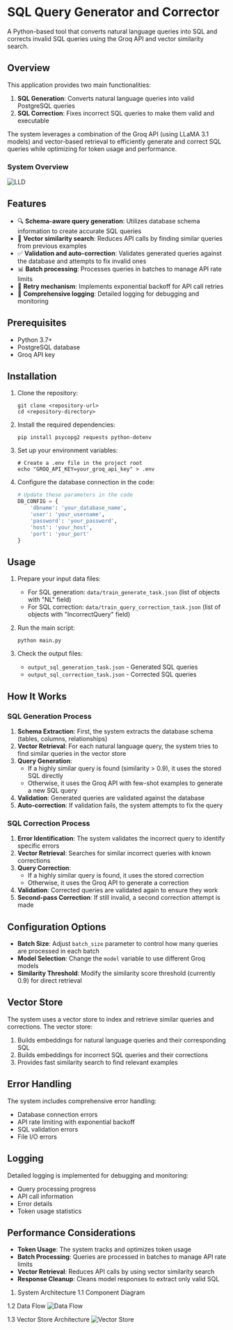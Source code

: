 # SQL Query Generator and Corrector

A Python-based tool that converts natural language queries into SQL and corrects invalid SQL queries using the Groq API and vector similarity search.

## Overview

This application provides two main functionalities:
1. **SQL Generation**: Converts natural language queries into valid PostgreSQL queries
2. **SQL Correction**: Fixes incorrect SQL queries to make them valid and executable

The system leverages a combination of the Groq API (using LLaMA 3.1 models) and vector-based retrieval to efficiently generate and correct SQL queries while optimizing for token usage and performance.

### System Overview 

![LLD](assets/LLD.png)

## Features

- 🔍 **Schema-aware query generation**: Utilizes database schema information to create accurate SQL queries
- 🔄 **Vector similarity search**: Reduces API calls by finding similar queries from previous examples
- ✅ **Validation and auto-correction**: Validates generated queries against the database and attempts to fix invalid ones
- 📊 **Batch processing**: Processes queries in batches to manage API rate limits
- 🔁 **Retry mechanism**: Implements exponential backoff for API call retries
- 📝 **Comprehensive logging**: Detailed logging for debugging and monitoring



## Prerequisites

- Python 3.7+
- PostgreSQL database
- Groq API key

## Installation

1. Clone the repository:
   ```
   git clone <repository-url>
   cd <repository-directory>
   ```

2. Install the required dependencies:
   ```
   pip install psycopg2 requests python-dotenv
   ```

3. Set up your environment variables:
   ```
   # Create a .env file in the project root
   echo "GROQ_API_KEY=your_groq_api_key" > .env
   ```

4. Configure the database connection in the code:
   ```python
   # Update these parameters in the code
   DB_CONFIG = {
       'dbname': 'your_database_name',
       'user': 'your_username',
       'password': 'your_password',
       'host': 'your_host',
       'port': 'your_port'
   }
   ```

## Usage

1. Prepare your input data files:
   - For SQL generation: `data/train_generate_task.json` (list of objects with "NL" field)
   - For SQL correction: `data/train_query_correction_task.json` (list of objects with "IncorrectQuery" field)

2. Run the main script:
   ```
   python main.py
   ```

3. Check the output files:
   - `output_sql_generation_task.json` - Generated SQL queries
   - `output_sql_correction_task.json` - Corrected SQL queries

## How It Works

### SQL Generation Process

1. **Schema Extraction**: First, the system extracts the database schema (tables, columns, relationships)
2. **Vector Retrieval**: For each natural language query, the system tries to find similar queries in the vector store
3. **Query Generation**: 
   - If a highly similar query is found (similarity > 0.9), it uses the stored SQL directly
   - Otherwise, it uses the Groq API with few-shot examples to generate a new SQL query
4. **Validation**: Generated queries are validated against the database
5. **Auto-correction**: If validation fails, the system attempts to fix the query

### SQL Correction Process

1. **Error Identification**: The system validates the incorrect query to identify specific errors
2. **Vector Retrieval**: Searches for similar incorrect queries with known corrections
3. **Query Correction**: 
   - If a highly similar query is found, it uses the stored correction
   - Otherwise, it uses the Groq API to generate a correction
4. **Validation**: Corrected queries are validated again to ensure they work
5. **Second-pass Correction**: If still invalid, a second correction attempt is made

## Configuration Options

- **Batch Size**: Adjust `batch_size` parameter to control how many queries are processed in each batch
- **Model Selection**: Change the `model` variable to use different Groq models
- **Similarity Threshold**: Modify the similarity score threshold (currently 0.9) for direct retrieval

## Vector Store

The system uses a vector store to index and retrieve similar queries and corrections. The vector store:

1. Builds embeddings for natural language queries and their corresponding SQL
2. Builds embeddings for incorrect SQL queries and their corrections
3. Provides fast similarity search to find relevant examples

## Error Handling

The system includes comprehensive error handling:
- Database connection errors
- API rate limiting with exponential backoff
- SQL validation errors
- File I/O errors

## Logging

Detailed logging is implemented for debugging and monitoring:
- Query processing progress
- API call information
- Error details
- Token usage statistics

## Performance Considerations

- **Token Usage**: The system tracks and optimizes token usage
- **Batch Processing**: Queries are processed in batches to manage API rate limits
- **Vector Retrieval**: Reduces API calls by using vector similarity search
- **Response Cleanup**: Cleans model responses to extract only valid SQL

1. System Architecture
1.1 Component Diagram


1.2 Data Flow
![Data Flow](assets/data_flow.png)

1.3 Vector Store Architecture 
![Vector Store](assets/vector_store.png)

